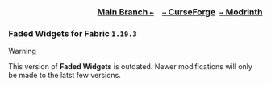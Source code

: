 ### <p align=right>[Main Branch `←`](https://github.com/KrLite/Mod.Faded-Widgets)&emsp;[`→` CurseForge](https://www.curseforge.com/minecraft/mc-mods/faded-widgets)&ensp;[`→` Modrinth](https://modrinth.com/mod/faded-widgets)</p>

### Faded Widgets for Fabric `1.19.3`

> [!WARNING]
> This version of **Faded Widgets** is outdated. Newer modifications will only be made to the latst few versions.
